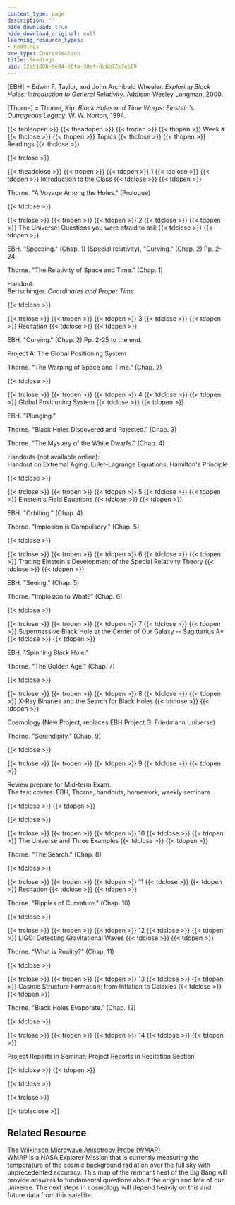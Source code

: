 ```yaml
---
content_type: page
description: ''
hide_download: true
hide_download_original: null
learning_resource_types:
- Readings
ocw_type: CourseSection
title: Readings
uid: 12a9100b-9e84-e0fa-30ef-dc6b72e7eb69
---
```


\[EBH\] = Edwin F. Taylor, and John Archibald Wheeler. _Exploring Black Holes: Introduction to General Relativity_. Addison Wesley Longman, 2000.

\[Thorne\] = Thorne, Kip. _Black Holes and Time Warps: Einstein's Outrageous Legacy_. W. W. Norton, 1994.

  

{{< tableopen >}}
{{< theadopen >}}
{{< tropen >}}
{{< thopen >}}
Week #
{{< thclose >}}
{{< thopen >}}
Topics
{{< thclose >}}
{{< thopen >}}
Readings
{{< thclose >}}

{{< trclose >}}

{{< theadclose >}}
{{< tropen >}}
{{< tdopen >}}
1
{{< tdclose >}}
{{< tdopen >}}
Introduction to the Class
{{< tdclose >}}
{{< tdopen >}}


Thorne. "A Voyage Among the Holes." (Prologue)


{{< tdclose >}}

{{< trclose >}}
{{< tropen >}}
{{< tdopen >}}
2
{{< tdclose >}}
{{< tdopen >}}
The Universe: Questions you were afraid to ask
{{< tdclose >}}
{{< tdopen >}}


EBH. "Speeding." (Chap. 1) (Special relativity), "Curving." (Chap. 2) Pp. 2-24.

Thorne. "The Relativity of Space and Time." (Chap. 1)

Handout:  
Bertschinger. _Coordinates and Proper Time._


{{< tdclose >}}

{{< trclose >}}
{{< tropen >}}
{{< tdopen >}}
3
{{< tdclose >}}
{{< tdopen >}}
Recitation
{{< tdclose >}}
{{< tdopen >}}


EBH. "Curving." (Chap. 2) Pp. 2-25 to the end.

Project A: The Global Positioning System

Thorne. "The Warping of Space and Time." (Chap. 2)


{{< tdclose >}}

{{< trclose >}}
{{< tropen >}}
{{< tdopen >}}
4
{{< tdclose >}}
{{< tdopen >}}
Global Positioning System
{{< tdclose >}}
{{< tdopen >}}


EBH. "Plunging."

Thorne. "Black Holes Discovered and Rejected." (Chap. 3)

Thorne. "The Mystery of the White Dwarfs." (Chap. 4)

Handouts (not available online):  
Handout on Extremal Aging, Euler-Lagrange Equations, Hamilton's Principle


{{< tdclose >}}

{{< trclose >}}
{{< tropen >}}
{{< tdopen >}}
5
{{< tdclose >}}
{{< tdopen >}}
Einstein's Field Equations
{{< tdclose >}}
{{< tdopen >}}


EBH. "Orbiting." (Chap. 4)

Thorne. "Implosion is Compulsory." (Chap. 5)


{{< tdclose >}}

{{< trclose >}}
{{< tropen >}}
{{< tdopen >}}
6
{{< tdclose >}}
{{< tdopen >}}
Tracing Einstein's Development of the Special Relativity Theory
{{< tdclose >}}
{{< tdopen >}}


EBH. "Seeing." (Chap. 5)

Thorne. "Implosion to What?" (Chap. 6)


{{< tdclose >}}

{{< trclose >}}
{{< tropen >}}
{{< tdopen >}}
7
{{< tdclose >}}
{{< tdopen >}}
Supermassive Black Hole at the Center of Our Galaxy -- Sagittarius A\*
{{< tdclose >}}
{{< tdopen >}}


EBH. "Spinning Black Hole."

Thorne. "The Golden Age." (Chap. 7)


{{< tdclose >}}

{{< trclose >}}
{{< tropen >}}
{{< tdopen >}}
8
{{< tdclose >}}
{{< tdopen >}}
X-Ray Binaries and the Search for Black Holes
{{< tdclose >}}
{{< tdopen >}}


Cosmology (New Project, replaces EBH Project G: Friedmann Universe)

Thorne. "Serendipity." (Chap. 9)


{{< tdclose >}}

{{< trclose >}}
{{< tropen >}}
{{< tdopen >}}
9
{{< tdclose >}}
{{< tdopen >}}


Review prepare for Mid-term Exam.  
The test covers: EBH, Thorne, handouts, homework, weekly seminars


{{< tdclose >}}
{{< tdopen >}}

{{< tdclose >}}

{{< trclose >}}
{{< tropen >}}
{{< tdopen >}}
10
{{< tdclose >}}
{{< tdopen >}}
The Universe and Three Examples
{{< tdclose >}}
{{< tdopen >}}


Thorne. "The Search." (Chap. 8)


{{< tdclose >}}

{{< trclose >}}
{{< tropen >}}
{{< tdopen >}}
11
{{< tdclose >}}
{{< tdopen >}}
Recitation
{{< tdclose >}}
{{< tdopen >}}


Thorne. "Ripples of Curvature." (Chap. 10)


{{< tdclose >}}

{{< trclose >}}
{{< tropen >}}
{{< tdopen >}}
12
{{< tdclose >}}
{{< tdopen >}}
LIGO: Detecting Gravitational Waves
{{< tdclose >}}
{{< tdopen >}}


Thorne. "What is Reality?" (Chap. 11)


{{< tdclose >}}

{{< trclose >}}
{{< tropen >}}
{{< tdopen >}}
13
{{< tdclose >}}
{{< tdopen >}}
Cosmic Structure Formation; from Inflation to Galaxies
{{< tdclose >}}
{{< tdopen >}}


Thorne. "Black Holes Evaporate." (Chap. 12)


{{< tdclose >}}

{{< trclose >}}
{{< tropen >}}
{{< tdopen >}}
14
{{< tdclose >}}
{{< tdopen >}}


Project Reports in Seminar; Project Reports in Recitation Section


{{< tdclose >}}
{{< tdopen >}}

{{< tdclose >}}

{{< trclose >}}

{{< tableclose >}}

  

Related Resource
----------------

[The Wilkinson Microwave Anisotropy Probe (WMAP)](http://map.gsfc.nasa.gov/)  
WMAP is a NASA Explorer Mission that is currently measuring the temperature of the cosmic background radiation over the full sky with unprecedented accuracy. This map of the remnant heat of the Big Bang will provide answers to fundamental questions about the origin and fate of our universe. The next steps in cosmology will depend heavily on this and future data from this satellite.